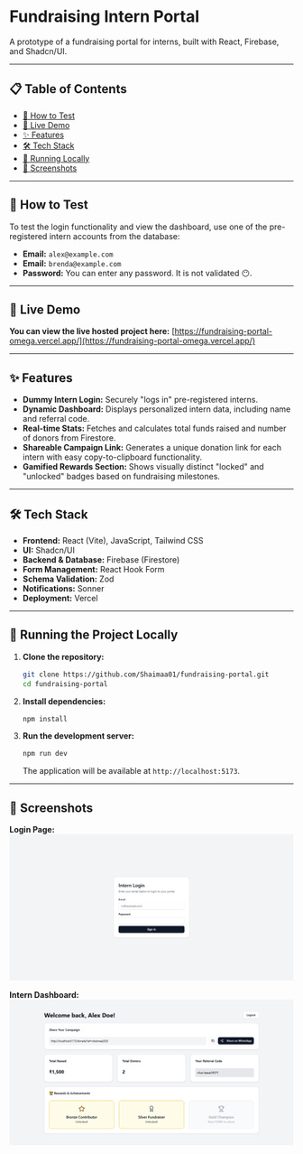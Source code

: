 # Fundraising Intern Portal

A prototype of a fundraising portal for interns, built with React, Firebase, and Shadcn/UI.

---

## 📋 Table of Contents

- [🧪 How to Test](#-how-to-test)
- [🚀 Live Demo](#-live-demo)
- [✨ Features](#-features)
- [🛠️ Tech Stack](#-tech-stack)
- [🔧 Running Locally](#-running-the-project-locally)
- [📸 Screenshots](#-screenshots)

---

## 🧪 How to Test

To test the login functionality and view the dashboard, use one of the pre-registered intern accounts from the database:

-   **Email:** `alex@example.com`
-   **Email:** `brenda@example.com`
-   **Password:** You can enter any password. It is not validated 😶.

---

## 🚀 Live Demo

**You can view the live hosted project here:**
[https://fundraising-portal-omega.vercel.app/](https://fundraising-portal-omega.vercel.app/) 

---

## ✨ Features

- **Dummy Intern Login:** Securely "logs in" pre-registered interns.
- **Dynamic Dashboard:** Displays personalized intern data, including name and referral code.
- **Real-time Stats:** Fetches and calculates total funds raised and number of donors from Firestore.
- **Shareable Campaign Link:** Generates a unique donation link for each intern with easy copy-to-clipboard functionality.
- **Gamified Rewards Section:** Shows visually distinct "locked" and "unlocked" badges based on fundraising milestones.

---

## 🛠️ Tech Stack

- **Frontend:** React (Vite), JavaScript, Tailwind CSS
- **UI:** Shadcn/UI
- **Backend & Database:** Firebase (Firestore)
- **Form Management:** React Hook Form
- **Schema Validation:** Zod
- **Notifications:** Sonner
- **Deployment:** Vercel

---

## 🔧 Running the Project Locally

1.  **Clone the repository:**
    ```bash
    git clone https://github.com/Shaimaa01/fundraising-portal.git
    cd fundraising-portal
    ```

2.  **Install dependencies:**
    ```bash
    npm install
    ```

3.  **Run the development server:**
    ```bash
    npm run dev
    ```
    The application will be available at `http://localhost:5173`.

---

## 📸 Screenshots

**Login Page:**
![Login Page Screenshot](/src/assets/loginPage.png) 

**Intern Dashboard:**
![Dashboard Screenshot](/src/assets/dashboard.png) 
